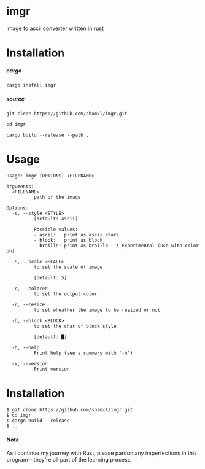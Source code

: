 # imgr
image to ascii converter written in rust

# Installation

##### cargo

```
cargo install imgr
```

##### source
```command
git clone https://github.com/shamxl/imgr.git

cd imgr

cargo build --release --path .
```

# Usage

```command
Usage: imgr [OPTIONS] <FILENAME>

Arguments:
  <FILENAME>
          path of the image

Options:
  -s, --style <STYLE>
          [default: ascii]

          Possible values:
          - ascii:   print as ascii chars
          - block:   print as block
          - braille: print as braille - ! Experimental (use with color on)

  -S, --scale <SCALE>
          to set the scale of image

          [default: 5]

  -c, --colored
          to set the output color

  -r, --resize
          to set wheather the image to be resized or not

  -b, --block <BLOCK>
          to set the char of block style

          [default: █]

  -h, --help
          Print help (see a summary with '-h')

  -V, --version
          Print version
```

# Installation
```command
$ git clone https://github.com/shamxl/imgr.git
$ cd imgr
$ cargo build --release
$ ..
```

#### Note
As I continue my journey with Rust, please pardon any imperfections in this program – they're all part of the learning process.
